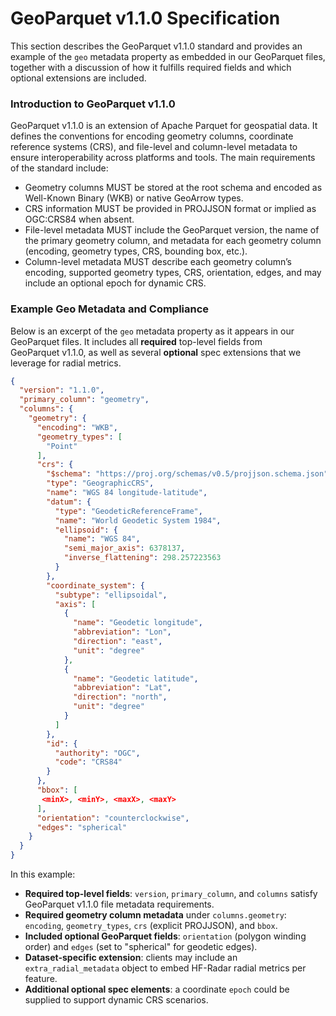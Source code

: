 # GeoParquet v1.1.0 Specification

This section describes the GeoParquet v1.1.0 standard and provides an example of the `geo` metadata property as embedded in our GeoParquet files, together with a discussion of how it fulfills required fields and which optional extensions are included.

### Introduction to GeoParquet v1.1.0

GeoParquet v1.1.0 is an extension of Apache Parquet for geospatial data. It defines the conventions for encoding geometry columns, coordinate reference systems (CRS), and file-level and column-level metadata to ensure interoperability across platforms and tools. The main requirements of the standard include:

- Geometry columns MUST be stored at the root schema and encoded as Well-Known Binary (WKB) or native GeoArrow types.
- CRS information MUST be provided in PROJJSON format or implied as OGC:CRS84 when absent.
- File-level metadata MUST include the GeoParquet version, the name of the primary geometry column, and metadata for each geometry column (encoding, geometry types, CRS, bounding box, etc.).
- Column-level metadata MUST describe each geometry column’s encoding, supported geometry types, CRS, orientation, edges, and may include an optional epoch for dynamic CRS.

### Example Geo Metadata and Compliance

Below is an excerpt of the `geo` metadata property as it appears in our GeoParquet files. It includes all **required** top-level fields from GeoParquet v1.1.0, as well as several **optional** spec extensions that we leverage for radial metrics.

```json
{
  "version": "1.1.0",
  "primary_column": "geometry",
  "columns": {
    "geometry": {
      "encoding": "WKB",
      "geometry_types": [
        "Point"
      ],
      "crs": {
        "$schema": "https://proj.org/schemas/v0.5/projjson.schema.json",
        "type": "GeographicCRS",
        "name": "WGS 84 longitude-latitude",
        "datum": {
          "type": "GeodeticReferenceFrame",
          "name": "World Geodetic System 1984",
          "ellipsoid": {
            "name": "WGS 84",
            "semi_major_axis": 6378137,
            "inverse_flattening": 298.257223563
          }
        },
        "coordinate_system": {
          "subtype": "ellipsoidal",
          "axis": [
            {
              "name": "Geodetic longitude",
              "abbreviation": "Lon",
              "direction": "east",
              "unit": "degree"
            },
            {
              "name": "Geodetic latitude",
              "abbreviation": "Lat",
              "direction": "north",
              "unit": "degree"
            }
          ]
        },
        "id": {
          "authority": "OGC",
          "code": "CRS84"
        }
      },
      "bbox": [
       <minX>, <minY>, <maxX>, <maxY>
      ],
      "orientation": "counterclockwise",
      "edges": "spherical"
    }
  }
}
```

In this example:

- **Required top-level fields**: `version`, `primary_column`, and `columns` satisfy GeoParquet v1.1.0 file metadata requirements.
- **Required geometry column metadata** under `columns.geometry`: `encoding`, `geometry_types`, `crs` (explicit PROJJSON), and `bbox`.
- **Included optional GeoParquet fields**: `orientation` (polygon winding order) and `edges` (set to "spherical" for geodetic edges).
- **Dataset-specific extension**: clients may include an `extra_radial_metadata` object to embed HF-Radar radial metrics per feature.
- **Additional optional spec elements**: a coordinate `epoch` could be supplied to support dynamic CRS scenarios.
